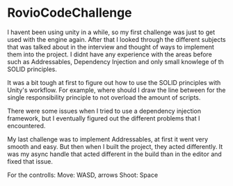 # RovioCodeChallenge
 
I havent been using unity in a while, so my first challenge was just to get used with the engine again. After that I looked through the different subjects that was talked about in the interview and thought of ways to implement them into the project. I didnt have any experience with the areas before such as Addressables, Dependency Injection and only small knowlege of th SOLID principles.

It was a bit tough at first to figure out how to use the SOLID principles with Unity's workflow. For example, where should I draw the line between for the single responsibility principle to not overload the amount of scripts.

There were some issues when I tried to use a dependency injection framework, but I eventually figured out the different problems that I encountered.

My last challenge was to implement Addressables, at first it went very smooth and easy. But then when I built the project, they acted differently. It was my async handle that acted different in the build than in the editor and fixed that issue.


For the controlls:
Move: WASD, arrows
Shoot: Space
